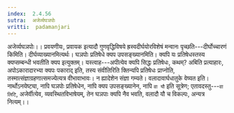 ```yaml
---
index:  2.4.56
sutra:  अजेर्व्यघञपोः
vritti:  padamanjari
---
```


अजेर्व्यघञपोः।। प्रवयणीयः, प्रवायक इत्यादौ गुणवृद्धिविषये ह्रस्वदीर्घयोरविशेषं मन्वानः पृच्छति---दीर्घोच्चारणं किमिति। दीर्घव्याख्यानमित्यर्थः। घञपोः प्रतिषेधे क्यप उपसङ्ख्यानमिति। क्यपि यः प्रतिषेधस्तस्य क्यप्सम्बन्धी भवतीति क्यप इत्युक्तम्। यस्त्वाह---अपीत्येव क्यपि सिद्धः प्रतिषेधः, कथम्? अबिति प्रत्याहारः, अपोऽकारादारभ्या क्यपः पकाराद् इति, तस्य संवीतिरिति क्तिन्यपि प्रतिषेधः प्राप्नोति, तस्मात्संज्ञाग्रहणात्समज्येत्यत्र वीभावाभावः। न ह्यादेशेन संज्ञा गम्यते। वलादावार्घधातुके वेष्यत इति। नार्थोऽनयेष्ट्या, नापि घञपोः प्रतिषेधेन, नापि क्यप उपसङ्ख्यानेन, नापि `वा यौ` इति सूत्रेण; एतावदस्तु---`वा लिटि`, अजेर्वीत्येव, व्यवस्थितविभाषेयम्, तेन घञपाः क्यपि नैव भवति, वलादौ यौ च विकल्पः, अन्यत्र नित्यम्।।
